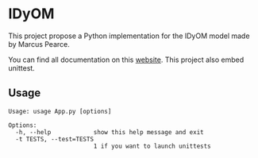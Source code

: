 # IDyOM
This project propose a Python implementation for the IDyOM model made by Marcus Pearce.

You can find all documentation on this [website](http://guimarion.github.io/IDyOM).
This project also embed unittest.

## Usage

    Usage: usage App.py [options]

    Options:
      -h, --help            show this help message and exit
      -t TESTS, --test=TESTS
                            1 if you want to launch unittests
